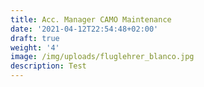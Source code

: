 ```yaml
---
title: Acc. Manager CAMO Maintenance
date: '2021-04-12T22:54:48+02:00'
draft: true
weight: '4'
image: /img/uploads/fluglehrer_blanco.jpg
description: Test
---
```


